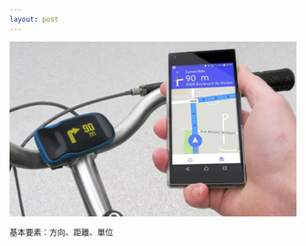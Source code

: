 ```yaml
---
layout: post
---
```

![HaiKu](images/nav_img/HaiKu/operation2.png)

<!--//res.cloudinary.com/hrscywv4p/image/upload/c_limit,f_auto,h_1440,q_90,w_720/v1/92250/haiku-gif-wave-tutti-raccourci-inverse_uda0kf.gif-->

基本要素：方向、距離、單位